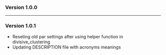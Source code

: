 ### Version 1.0.0

---

### Version 1.0.1

 * Reseting old par settings after using helper function in divisive_clustering
 * Updating DESCRIPTION file with acronyms meanings
